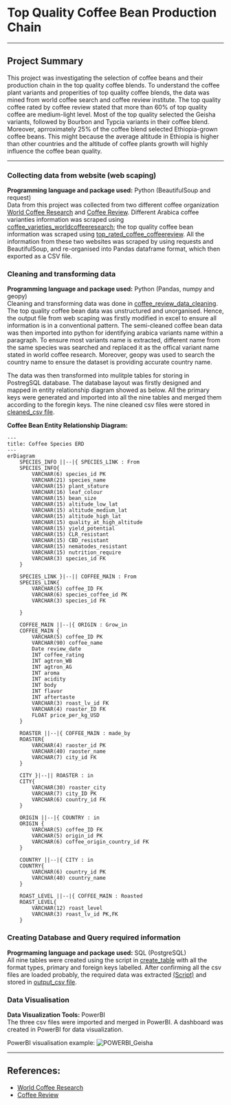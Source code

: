 # Top Quality Coffee Bean Production Chain
---
## Project Summary
This project was investigating the selection of coffee beans and their production chain in the top quality coffee blends. To understand the coffee plant variants and properities of top quality coffee blends, the data was mined from world coffee search and coffee review institute. The top quality coffee rated by coffee review stated that more than 60% of top quality coffee are medium-light level. Most of the top quality selected the Geisha variants, followed by Bourbon and Typcia variants in their coffee blend. Moreover, aprroximately 25% of the coffee blend selected Ethiopia-grown coffee beans. This might because the average altitude in Ethiopia is higher than other countries and the altitude of coffee plants growth will highly influence the coffee bean quality.

---

### Collecting data from website (web scaping)

<b>Programming language and package used:</b> Python (BeautifulSoup and request) </br>
Data from this project was collected from two different coffee organization [World Coffee Research](https://worldcoffeeresearch.org) and [Coffee Review](https://www.coffeereview.com/). Different Arabica coffee varianties information was scraped using [coffee_varieties_worldcoffeeresearch](https://github.com/wingylui/Self-project_Coffee/blob/main/web_scaping/coffee_varieties_worldcoffeeresearch.ipynb); the top quality coffee bean information was scraped using [top_rated_coffee_coffeereview](https://github.com/wingylui/Self-project_Coffee/blob/main/web_scaping/top_rated_coffee_coffeereview.ipynb). All the information from these two websites was scraped by using requests and BeautifulSoup, and re-organised into Pandas dataframe format, which then exported as a CSV file.


### Cleaning and transforming data

<b>Programming language and package used:</b> Python (Pandas, numpy and geopy) </br>
Cleaning and transforming data was done in [coffee_review_data_cleaning](https://github.com/wingylui/Self-project_Coffee/blob/main/coffee_review_data_cleaning.ipynb). The top quality coffee bean data was unstructured and unorganised. Hence, the output file from web scaping was firstly modified in excel to ensure all information is in a conventional pattern. The semi-cleaned coffee bean data was then imported into python for identifying arabica variants name within a paragraph. To ensure most variants name is extracted, different name from the same species was searched and replaced it as the offical variant name stated in world coffee research. Moreover, geopy was used to search the country name to ensure the dataset is providing accurate country name. </br>

The data was then transformed into mulitple tables for storing in PostregSQL database. The database layout was firstly designed and mapped in entity relationship diagram showed as below. All the primary keys were generated and imported into all the nine tables and merged them according to the foregin keys. The nine cleaned csv files were stored in [cleaned_csv file](https://github.com/wingylui/Self-project_Coffee/tree/main/cleaned_csv). </br>

<b>Coffee Bean Entity Relationship Diagram:</b></br>
```mermaid
---
title: Coffee Species ERD
---
erDiagram
    SPECIES_INFO ||--|{ SPECIES_LINK : From
    SPECIES_INFO{
        VARCHAR(6) species_id PK
        VARCHAR(21) species_name
        VARCHAR(15) plant_stature
        VARCHAR(16) leaf_colour
        VARCHAR(15) bean_size
        VARCHAR(15) altitude_low_lat
        VARCHAR(15) altitude_medium_lat
        VARCHAR(15) altitude_high_lat
        VARCHAR(15) quality_at_high_altitude
        VARCHAR(15) yield_potential
        VARCHAR(15) CLR_resistant
        VARCHAR(15) CBD_resistant
        VARCHAR(15) nematodes_resistant
        VARCHAR(15) nutrition_require
        VARCHAR(3) species_id FK
    }

    SPECIES_LINK }|--|| COFFEE_MAIN : From
    SPECIES_LINK{
        VARCHAR(5) coffee_ID FK
        VARCHAR(6) species_coffee_id PK
        VARCHAR(3) species_id FK

    }

    COFFEE_MAIN ||--|{ ORIGIN : Grow_in
    COFFEE_MAIN {
        VARCHAR(5) coffee_ID PK
        VARCHAR(90) coffee_name
        Date review_date
        INT coffee_rating
        INT agtron_WB
        INT agtron_AG
        INT aroma
        INT acidity
        INT body
        INT flavor
        INT aftertaste
        VARCHAR(3) roast_lv_id FK
        VARCHAR(4) roaster_ID FK
        FLOAT price_per_kg_USD
    }

    ROASTER ||--|{ COFFEE_MAIN : made_by
    ROASTER{
        VARCHAR(4) raoster_id PK
        VARCHAR(40) raoster_name
        VARCHAR(7) city_id FK
    }

    CITY }|--|| ROASTER : in
    CITY{
        VARCHAR(30) roaster_city 
        VARCHAR(7) city_ID PK
        VARCHAR(6) country_id FK
    }

    ORIGIN ||--|{ COUNTRY : in
    ORIGIN {
        VARCHAR(5) coffee_ID FK
        VARCHAR(5) origin_id PK
        VARCHAR(6) coffee_origin_country_id FK
    }

    COUNTRY ||--|{ CITY : in
    COUNTRY{
        VARCHAR(6) country_id PK
        VARCHAR(40) country_name
    }

    ROAST_LEVEL ||--|{ COFFEE_MAIN : Roasted
    ROAST_LEVEL{
        VARCHAR(12) roast_level
        VARCHAR(3) roast_lv_id PK,FK
    }
```

### Creating Database and Query required information

<b>Progrmaming language and package used:</b> SQL (PostgreSQL)</br>
All nine tables were created using the script in [create_table](https://github.com/wingylui/Self-project_Coffee/blob/main/PostgreSQL/create_table.sql) with all the format types, primary and foreign keys labelled. After confirming all the csv files are loaded probably, the required data was extracted [(Script)](https://github.com/wingylui/Self-project_Coffee/blob/main/PostgreSQL/obtain_required_data.sql) and stored in [output_csv file](https://github.com/wingylui/Self-project_Coffee/tree/main/PostgreSQL/output_CSV).

### Data Visualisation 

<b>Data Visualization Tools:</b> PowerBI</br>
The three csv files were imported and merged in PowerBI. A dashboard was created in PowerBI for data visualization. </br>

PowerBI visualisation example:
![POWERBI_Geisha](https://github.com/wingylui/Self-project_Coffee/blob/main/PowerBI/coffee_species_dashboard_example.png)


---
## References:
- [World Coffee Research](https://worldcoffeeresearch.org)
- [Coffee Review](https://www.coffeereview.com/)

